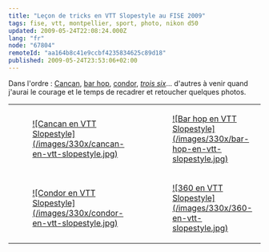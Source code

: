 ```yaml
---
title: "Leçon de tricks en VTT Slopestyle au FISE 2009"
tags: fise, vtt, montpellier, sport, photo, nikon d50
updated: 2009-05-24T22:08:24.000Z
lang: "fr"
node: "67804"
remoteId: "aa164b8c41e9ccbf4235834625c89d18"
published: 2009-05-24T23:53:06+02:00
---
```


Dans l'ordre : [Cancan](/images/cancan-en-vtt-slopestyle.jpg), [bar hop](/images/bar-hop-en-vtt-slopestyle.jpg), [condor](/images/condor-en-vtt-slopestyle.jpg), [*trois six*](/images/360-en-vtt-slopestyle.jpg)... d'autres à venir quand j'aurai le courage et le temps de recadrer et retoucher quelques photos.

<table class="table-centre"><tr><td><figure class="object-center"><a href="/images/cancan-en-vtt-slopestyle.jpg">![Cancan en VTT Slopestyle](/images/330x/cancan-en-vtt-slopestyle.jpg)
</a></figure></td>
<td><figure class="object-center"><a href="/images/bar-hop-en-vtt-slopestyle.jpg">![Bar hop en VTT Slopestyle](/images/330x/bar-hop-en-vtt-slopestyle.jpg)
</a></figure></td>
</tr>
<tr><td><figure class="object-center"><a href="/images/condor-en-vtt-slopestyle.jpg">![Condor en VTT Slopestyle](/images/330x/condor-en-vtt-slopestyle.jpg)
</a></figure></td>
<td><figure class="object-center"><a href="/images/360-en-vtt-slopestyle.jpg">![360 en VTT Slopestyle](/images/330x/360-en-vtt-slopestyle.jpg)
</a></figure></td>
</tr>

</table>
